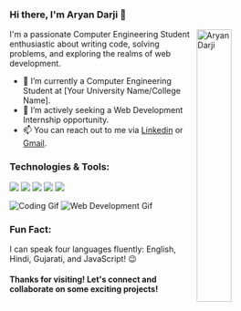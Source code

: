 <!-- Hi there, I'm Aryan Darji 👋 -->

<!-- Intro -->
### Hi there, I'm Aryan Darji 👋

<!-- Profile Image -->
<img width="35%" align="right" alt="Aryan Darji" src="https://user-images.githubusercontent.com/48678280/88862734-4903af80-d201-11ea-968b-9c939d88a37c.gif" />

<!-- About Me -->
I'm a passionate Computer Engineering Student enthusiastic about writing code, solving problems, and exploring the realms of web development.

<!-- Current Status -->
- 🔭 I’m currently a Computer Engineering Student at [Your University Name/College Name].
- 👯 I’m actively seeking a Web Development Internship opportunity.
- 📫 You can reach out to me via [Linkedin](https://www.linkedin.com/in/aryan-darji-428688254/?lipi=urn%3Ali%3Apage%3Ad_flagship3_feed%3BuMect29wTberd%2B90vhpnbg%3D%3D) or [Gmail](mailto:aryandarji2005@gmail.com).

<!-- Technologies and Tools -->
### Technologies & Tools:
<img src="https://img.shields.io/badge/Code-JavaScript-informational?style=flat&logo=javascript&color=F7DF1E" />
<img src="https://img.shields.io/badge/Code-HTML5-informational?style=flat&logo=html5&color=E34F26" />
<img src="https://img.shields.io/badge/Code-CSS3-informational?style=flat&logo=css3&color=1572B6" />
<img src="https://img.shields.io/badge/Tools-React-informational?style=flat&logo=react&color=61DAFB" />
<img src="https://img.shields.io/badge/Tools-Node.js-informational?style=flat&logo=node.js&color=339933" />

<!-- Animated Gifs -->
<!-- You can add more gifs or animations to make it lively -->
![Coding Gif](https://media.giphy.com/media/ZVik7pBtu9dNS/giphy.gif)
![Web Development Gif](https://media.giphy.com/media/dxn6fRlTIShoeBr69N/giphy.gif)

<!-- Fun Fact -->
### Fun Fact:
I can speak four languages fluently: English, Hindi, Gujarati, and JavaScript! 😉

<!-- Footer -->
#### Thanks for visiting! Let's connect and collaborate on some exciting projects!
